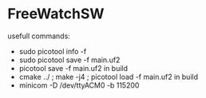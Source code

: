 # FreeWatchSW

usefull commands:
- sudo picotool info -f
- sudo picotool save -f main.uf2
- picotool save -f main.uf2      in build
- cmake ../ ; make -j4 ; picotool load -f main.uf2      in build
- minicom -D /dev/ttyACM0 -b 115200

